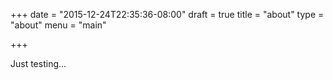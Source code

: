 +++
date = "2015-12-24T22:35:36-08:00"
draft = true
title = "about"
type = "about"
menu = "main"

+++

Just testing...